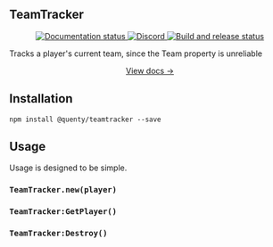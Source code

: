 ## TeamTracker
<div align="center">
  <a href="http://quenty.github.io/NevermoreEngine/">
    <img src="https://github.com/Quenty/NevermoreEngine/actions/workflows/docs.yml/badge.svg" alt="Documentation status" />
  </a>
  <a href="https://discord.gg/mhtGUS8">
    <img src="https://img.shields.io/discord/385151591524597761?color=5865F2&label=discord&logo=discord&logoColor=white" alt="Discord" />
  </a>
  <a href="https://github.com/Quenty/NevermoreEngine/actions">
    <img src="https://github.com/Quenty/NevermoreEngine/actions/workflows/build.yml/badge.svg" alt="Build and release status" />
  </a>
</div>

Tracks a player's current team, since the Team property is unreliable

<div align="center"><a href="https://quenty.github.io/NevermoreEngine/api/TeamTracker">View docs →</a></div>

## Installation
```
npm install @quenty/teamtracker --save
```

## Usage
Usage is designed to be simple.

### `TeamTracker.new(player)`

### `TeamTracker:GetPlayer()`

### `TeamTracker:Destroy()`

